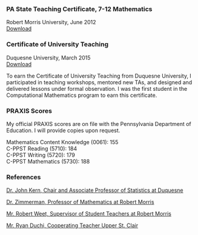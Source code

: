 ### PA State Teaching Certificate, 7-12 Mathematics
Robert Morris University, June 2012<br/>
<a href="https://lisasteaching.github.io/StudentTeaching/portfolio_teaching/home/PA-certification.pdf" target="_blank">Download</a>
   
### Certificate of University Teaching
Duquesne University, March 2015<br/>
<a href="https://lisasteaching.github.io/StudentTeaching/portfolio_teaching/home/DuqUnivTeachingCert.pdf" target="_blank">Download</a><br/>

To earn the Certificate of University Teaching from Duquesne University, I participated in teaching workshops, mentored new TAs, and designed and delivered lessons under formal observation. I was the first student in the Computational Mathematics program to earn this certificate.

### PRAXIS Scores
My official PRAXIS scores are on file with the Pennsylvania Department of Education. I will provide copies upon request.

Mathematics Content Knowledge (0061): 155<br/>
C-PPST Reading (5710): 184<br/>
C-PPST Writing (5720): 179<br/>
C-PPST Mathematics (5730): 188

### References
<a href="https://lisasteaching.github.io/StudentTeaching/portfolio_teaching/home/recommendation-kern.pdf" target="_blank">Dr. John Kern, Chair and Associate Professor of Statistics at Duquesne</a>

<a href="https://lisasteaching.github.io/StudentTeaching/portfolio_teaching/home/recommendation-zimmerman.pdf" target="_blank">Dr. Zimmerman, Professor of Mathematics at Robert Morris</a>

<a href="https://lisasteaching.github.io/StudentTeaching/portfolio_teaching/home/recommendation-weet.pdf" target="_blank">Mr. Robert Weet, Supervisor of Student Teachers at Robert Morris</a>

<a href="https://lisasteaching.github.io/StudentTeaching/portfolio_teaching/home/recommendation-duchi.pdf" target="_blank">Mr. Ryan Duchi, Cooperating Teacher Upper St. Clair</a>
